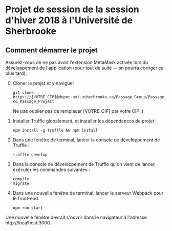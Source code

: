 # Projet de session de la session d'hiver 2018 à l'Université de Sherbrooke

## Comment démarrer le projet

Assurez-vous de ne pas avoir l'extension MetaMask activée lors du développement de l'application (pour tout de suite -- on pourra corriger ça plus tard).

0. Cloner le projet et y naviguer

    ```
    git clone https://[VOTRE_CIP]@depot.ami.usherbrooke.ca/Passage_Group/Passage_Project.git
    cd Passage_Project
    ```
    
    Ne pas oublier pas de remplacer [VOTRE_CIP] par votre CIP :)

1. Installer Truffle globalement, et installer les dépendances de projet :

    ```
    npm install -g truffle && npm install
    ```

2. Dans une fenêtre de terminal, lancer la console de développement de Truffle :

    ```
    truffle develop
    ```

3. Dans la console de développement de Truffle qu'on vient de lancer, exécuter les commandes suivantes : 

    ```
    compile
    migrate
    ```

4. Dans une nouvelle fenêtre de terminal, lancer le serveur Webpack pour le front-end.

    ``` 
    npm run start
    ```

Une nouvelle fenêtre devrait s'ouvrir dans le navigateur à l'adresse http://localhost:3000.